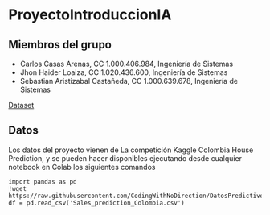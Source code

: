 # ProyectoIntroduccionIA

## Miembros del grupo
* Carlos Casas Arenas, CC 1.000.406.984, Ingeniería de Sistemas
* Jhon Haider Loaiza, CC 1.020.436.600, Ingeniería de Sistemas
* Sebastian Aristizabal Castañeda, CC 1.000.639.678, Ingeniería de Sistemas

[Dataset](https://www.kaggle.com/datasets/danieleduardofajardo/colombia-house-prediction)

## Datos
Los datos del proyecto vienen de La competición Kaggle Colombia House Prediction, y se pueden hacer disponibles ejecutando desde cualquier notebook en Colab los siguientes comandos

```
import pandas as pd
!wget https://raw.githubusercontent.com/CodingWithNoDirection/DatosPredictivos1/main/Sales_prediction_Colombia.csv
df = pd.read_csv('Sales_prediction_Colombia.csv')
```
